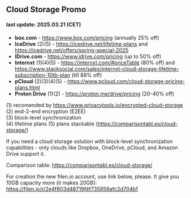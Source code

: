 ## Cloud Storage Promo 
#### last update: 2025.03.21 (CET)

- **box.com** - https://www.box.com/pricing (annually 25% off)
- **IceDrive** (2)(5) - https://icedrive.net/lifetime-plans and https://icedrive.net/offers/spring-special-2025
- **IDrive.com** - https://www.idrive.com/pricing (up to 50% off)
- **Internxt** (1)(4)(5) - https://internxt.com/#priceTable (80% off) and https://www.stacksocial.com/sales/internxt-cloud-storage-lifetime-subscription-10tb-plan (till 88% off)
- **pCloud** (2)(3)(4)(5) - https://www.pcloud.com/cloud-storage-pricing-plans.html
- **Proton Drive** (1)(2) - https://proton.me/drive/pricing (20-40% off)

(1) recomended by https://www.privacytools.io/encrypted-cloud-storage  
(2) end-2-end encryption (E2EE)  
(3) block-level synchronization  
(4) lifetime plans 
(5) plans stackable (https://comparisontabl.es/cloud-storage/)

If you need a cloud storage solution with block-level synchronization capabilities - only clouds like Dropbox, OneDrive, pCloud, and Amazon Drive support it. 

Comparison table: https://comparisontabl.es/cloud-storage/

For creation the new filen.io account, use link below, please. It give you 10GB capacity more (it makes 20GB):  
https://filen.io/r/2e4f803d48719f4f735956afc2d704b1
